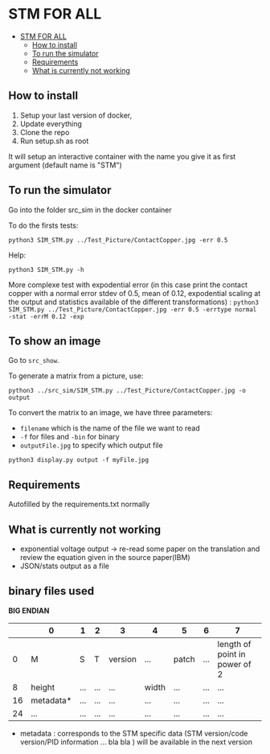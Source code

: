 # STM FOR ALL

- [STM FOR ALL](#stm-for-all)
  - [How to install](#how-to-install)
  - [To run the simulator](#to-run-the-simulator)
  - [Requirements](#requirements)
  - [What is currently not working](#what-is-currently-not-working)
  
## How to install

1. Setup your last version of docker,
2. Update everything
3. Clone the repo
4. Run setup.sh as root

It will setup an interactive container with the name you give it as first argument (default name is "STM")

## To run the simulator

Go into the folder src\_sim in the docker container

To do the firsts tests:

`python3 SIM_STM.py ../Test_Picture/ContactCopper.jpg -err 0.5`

Help:

`python3 SIM_STM.py -h`

More complexe test with expodential error (in this case print the contact copper with a normal error stdev of 0.5, mean of 0.12, expodential scaling at the output and statistics available of the different transformations) :
`python3 SIM_STM.py ../Test_Picture/ContactCopper.jpg -err 0.5 -errtype normal -stat -errM 0.12 -exp`

## To show an image

Go to `src_show`.

To generate a matrix from a picture, use:

```
python3 ../src_sim/SIM_STM.py ../Test_Picture/ContactCopper.jpg -o output
```

To convert the matrix to an image, we have three parameters:

* `filename` which is the name of the file we want to read
* `-f` for files and `-bin` for binary
* `outputFile.jpg` to specify which output file

```
python3 display.py output -f myFile.jpg
```


## Requirements

Autofilled by the requirements.txt normally


## What is currently not working

* exponential voltage output -> re-read some paper on the translation and review the equation given in the source paper(IBM)
* JSON/stats output as a file

## binary files used 
****BIG ENDIAN****

||0|1|2|3|4|5|6|7|
|-|-|-|-|-|-|-|-|-|
|0|M|S|T|version|...|patch|...|length of point in power of 2|
|8|height|...|...|...|width|...|...|...|
|16|metadata*|...|...|...|...|...|...|...|
|24|...|...|...|...|...|...|...|...|

* metadata : corresponds to the STM specific data (STM version/code version/PID information ... bla bla ) will be available in the next version

